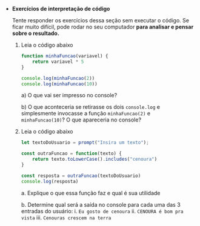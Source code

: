 - **Exercícios de interpretação de código**
    
    Tente responder os exercícios dessa seção sem executar o código. Se ficar muito difícil, pode rodar no seu computador **para analisar e pensar sobre o resultado.** 
    
    1. Leia o código abaixo
        
        ```jsx
        function minhaFuncao(variavel) {
        	return variavel * 5
        }
        
        console.log(minhaFuncao(2))
        console.log(minhaFuncao(10))
        ```
        
        a) O que vai ser impresso no console?
        
        b) O que aconteceria se retirasse os dois `console.log` e simplesmente invocasse a função `minhaFuncao(2)` e `minhaFuncao(10)`? O que apareceria no console?
        
    2. Leia o código abaixo
        
        ```jsx
        let textoDoUsuario = prompt("Insira um texto");
        
        const outraFuncao = function(texto) {
        	return texto.toLowerCase().includes("cenoura")
        }
        
        const resposta = outraFuncao(textoDoUsuario)
        console.log(resposta)
        ```
        
        a. Explique o que essa função faz e qual é sua utilidade
        
        b. Determine qual será a saída no console para cada uma das 3 entradas do usuário:
             i.   `Eu gosto de cenoura`
             ii.  `CENOURA é bom pra vista`
             iii. `Cenouras crescem na terra`